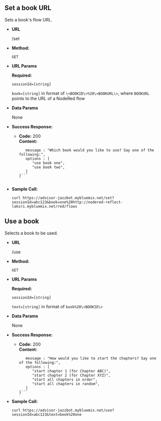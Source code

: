 **Set a book URL**
----
  Sets a book's flow URL.

* **URL**

  /set

* **Method:**

  `GET`
  
*  **URL Params**

   **Required:**
 
   `sessionId=[string]`
   
   `book=[string]` in format of `\<BOOKID\>%20\<BOOKURL\>`, where `BOOKURL` points to the URL of a NodeRed flow

* **Data Params**

  None

* **Success Response:**

  * **Code:** 200 <br />
    **Content:** <br />
    ```{  
       message : "Which book would you like to use? Say one of the following:",  
       options : [  
          "use book one",  
          "use book two",  
       ]  
    }```
 
* **Sample Call:**

  `curl https://advisor-jazzbot.mybluemix.net/set?sessionId=abc123&book=one%20http://nodered-reflect-laksri.mybluemix.net/red/flows`
  

**Use a book**
----
  Selects a book to be used.

* **URL**

  /use

* **Method:**

  `GET`
  
*  **URL Params**

   **Required:**
 
   `sessionId=[string]`
   
   `text=[string]` in format of `book%20\<BOOKID\>`

* **Data Params**

  None

* **Success Response:**

  * **Code:** 200 <br />
    **Content:** <br />
    ```{  
       message : "How would you like to start the chapters? Say one of the following:",  
       options : [  
          "start chapter 1 (for Chapter ABC)",
          "start chapter 2 (for Chapter XYZ)",  
          "start all chapters in order",  
          "start all chapters in random",  
       ]  
    }```

* **Sample Call:**

  `curl https://advisor-jazzbot.mybluemix.net/use?sessionId=abc123&text=book%20one`